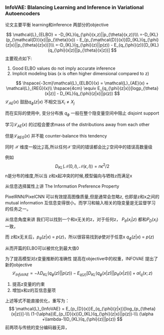 ### InfoVAE: Blalancing Learning and Inference in Variational Autoencoders



论文主要平衡 learning和inference 两部分的objective

$$
\mathcal{L}_{ELBO} = -D_{KL}(q_{\phi}(x,z)||p_{\theta}(x,z))\\\
=-D_{KL}(p_{\mathcal{D}}(x)||p_{\theta}(x)) - E_{p_{\mathcal{D}}(x)}[D_{KL}(q_{\phi}(z|x)||p_{\theta}(z|x))]\\\
=-D_{KL}(q_{\phi}(z)||p(z)) - E_{q_{\phi}(z)}[D_{KL}(q_{\phi}(x|z)||p_{\theta}(x|z))]
$$
主要观点如下:

1. Good ELBO values  do not imply accurate inference 
2. Implicit modeling bias (x is often higher dimensional compared to z)


$$
\hspace{-3cm}\mathcal{L}_{ELBO}(x) = \mathcal{L}_{AE}(x) + \mathcal{L}_{REG}(x)\\
\hspace{4cm} \equiv E_{q_{\phi}(z|x)}[logp_{\theta}(x|z)] - D_{KL}(q_{\phi}(z|x)||p(z))
$$
$\mathcal{L}_{AE}(x)$ 鼓励$q_{\phi}(z|x)$ 不相交当$X_{i} \neq X_{j}$

而在实际的使用中, 变分分布族 $q_{\phi}$ 一般在整个隐变量空间中阻止 disjoint support

学习$\mathcal{L}_{AE}(x)$ 的过程会要求mass of the distributions away from each other

但是$\mathcal{L}_{REG}(x)$ 并不能 counter-balance this tendency



同时 $\mathcal{X}$ 维度一般比$\mathcal{Z}$高,所以任何$\mathcal{X}$ 空间的错误都会比$\mathcal{Z}$空间中的错误高数量级

例如
$$
D_{KL}(\mathcal{N}(0,I),\mathcal{N}(\epsilon,I)) = n\epsilon^{2}/2
$$
n是分布的维度,所以当 z和x起冲突的时候,模型偏向与牺牲z而满足x



从信息选择属性上讲 The Information Preference Property

PixelRNN/PixelCNN 可以有效提高图像质量,但是通常会忽略z, 也即是z和x之间的mutual information 互信息变得很小。而学习和输入相关的隐变量是无监督学习的任务之一。

从信息角度来讲 我们可以找到一个和x无关的z，对于任何z， $P_{\theta}(x_{i}|z)$ 都和$P_{D}(x_{i})$ 一致，

而 z和x无关后，$p_{\theta}(z|x)$ = $p(z)$，所以很容易找到$\phi$使对于任意x $q_{\phi}(z|x)$ = $p(z)$

从而开篇的ELBO可以被优化到最大值0



为了提高模型对z变量推断的准确性 提高在objective中的权重，INFOVAE 提出了新的objective
$$
\mathcal{L}_{InfoVAE} = -{\lambda}D_{KL}(q_{\phi}(z)||p(z)) - E_{q(z)}[D_{KL}(q_{\phi}(x|z)||p_{\theta}(x|z))] + {\alpha}I_{q}(x;z)
$$

1. 提高z变量的约束
2. 增加x和z的互信息量项

上述等式不能直接优化，重写为：
$$
\mathcal{L}_{InfoVAE} = E_{p_{D}(x)}E_{q_{\phi}(z|x)}[log_{p_{\theta}(x|z)}]-\\\
(1-{\alpha})E_{p_{D}(x)}D_{KL}(q_{\phi}(z|x)||p(z))-\\\
(\alpha +\lambda-1)D_{KL}(q_{\phi}(z)||p(z))
$$
前两项与传统的变分编码器无异，